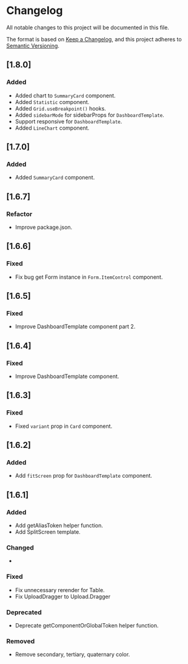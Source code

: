 # Changelog

All notable changes to this project will be documented in this file.

The format is based on [Keep a Changelog](https://keepachangelog.com/en/1.1.0/),
and this project adheres to [Semantic Versioning](https://semver.org/spec/v2.0.0.html).

## [1.8.0]

### Added

-   Added chart to `SummaryCard` component.
-   Added `Statistic` component.
-   Added `Grid.useBreakpoint()` hooks.
-   Added  `sidebarMode` for sidebarProps for `DashboardTemplate`.
-   Support responsive for `DashboardTemplate`.
-   Added `LineChart` component.

## [1.7.0]

### Added

-   Added `SummaryCard` component.

## [1.6.7]

### Refactor

-   Improve package.json.

## [1.6.6]

### Fixed

-   Fix bug get Form instance in `Form.ItemControl` component.

## [1.6.5]

### Fixed

-   Improve DashboardTemplate component part 2.

## [1.6.4]

### Fixed

-   Improve DashboardTemplate component.

## [1.6.3]

### Fixed

-   Fixed `variant` prop in `Card` component.

## [1.6.2]

### Added

-   Add `fitScreen` prop for `DashboardTemplate` component.

## [1.6.1]

### Added

-   Add getAliasToken helper function.
-   Add SplitScreen template.

### Changed

-

### Fixed

-   Fix unnecessary rerender for Table.
-   Fix UploadDragger to Upload.Dragger

### Deprecated

-   Deprecate getComponentOrGlobalToken helper function.

### Removed

-   Remove secondary, tertiary, quaternary color.
